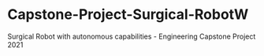 # Capstone-Project-Surgical-RobotW
Surgical Robot with autonomous capabilities - Engineering Capstone Project 2021 
